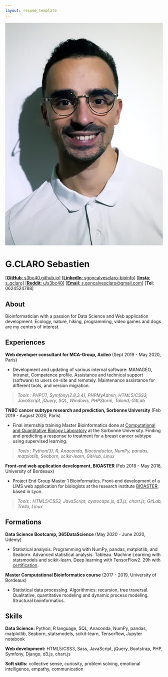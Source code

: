 ```yaml
---
layout: resume_template
---
```


![Profile](assets/images/profile_pic.png)

# G.CLARO Sebastien

[[**GitHub**: s3bc40.github.io]](https://s3bc40.github.io/)
[[**LinkedIn**: sgoncalvesclaro-bioinfo]](https://www.linkedin.com/in/sgoncalvesclaro-bioinfo/)
[[**Insta**: s_gclaro]](https://www.instagram.com/s_gclaro/)
[[**Reddit**: u/s3bc40]](https://www.reddit.com/user/s3bc40)
[[**Email**: s.goncalvesclaro@gmail.com]](mailto:s.goncalvesclaro@gmail.com)
[**Tel**: 0624524788]

## About

Bioinformatician with a passion for Data Science and Web application development.
Ecology, nature, hiking, programming, video games and dogs are my centers of interest.

## Experiences

**Web developer consultant for MCA-Group, Axileo** (Sept 2019 - May 2020, Paris)

+ Development and updating of various internal software: MANAGEO, Intranet, Competence profile. Assistance and technical support (software) to users on-site and remotely. Maintenance assistance for different tools, and version migration.

>*Tools : PHP(7), Symfony(2.8,3.4), PHPMyAdmin, HTML5/CSS3, JavaScript, jQuery, SQL, Windows, PHPStorm, Talend, GitLab*

**TNBC cancer subtype research and prediction, Sorbonne University** (Feb 2019 - August 2020, Paris)

+ Final internship training Master Bioinformatics done at [Computational and Quantitative Biology Laboratory](http://www.lcqb.upmc.fr/) at the Sorbonne University. Finding and predicting a response to treatment for a breast cancer subtype using supervised learning.

>*Tools : Python(3), R, Anaconda, Bioconductor, NumPy, pandas, matplotlib, Seaborn, scikit-learn, GitHub, Linux*

**Front-end web application development, BIOASTER** (Feb 2018 - May 2018, University of Bordeaux)

+ Project End Group Master 1 Bioinformatics. Front-end development of a LIMS web application for biologists at the research institute [BIOASTER](https://www.bioaster.org/fr/), based in Lyon.

>*Tools : HTML5/CSS3, JavaScript, cystocape.js, d3.js, chart.js, GitLab, Trello, Linux*

## Formations

**Data Science Bootcamp, 365DataScience** (May 2020 - June 2020, Udemy)

+ Statistical analysis. Programming with NumPy, pandas, matplotlib, and Seaborn. Advanced statistical analysis. Tableau. Machine Learning with statsmodels and scikit-learn. Deep learning with TensorFlow2. 29h with [certification](../assets/pdf/certif_DS.pdf).

**Master Computational Bioinformatics course** (2017 - 2019, University of Bordeaux)

+ Statistical data processing. Algorithmics: recursion, tree traversal. Qualitative, quantitative modeling and dynamic process modeling. Structural bioinformatics.

## Skills

**Data Science:** Python, R language, SQL, Anaconda, NumPy, pandas, matplotlib, Seaborn, statsmodels, scikit-learn, Tensorflow, Jupyter notebook

**Web development:** HTML5/CSS3, Sass, JavaScript, jQuery, Bootstrap, PHP, Symfony, Django, d3.js, chart.js

**Soft skills:** collective sense, curiosity, problem solving, emotional intelligence, empathy, communication
